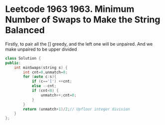 # Leetcode 1963 1963. Minimum Number of Swaps to Make the String Balanced


Firstly, to pair all the [] greedy, and the left one will be unpaired.
And we make unpaired to be upper divided
```cpp
class Solution {
public:
    int minSwaps(string s) {
        int cnt=0,unmatch=0;
        for (auto c:s){
            if (c=='[') ++cnt;
            else --cnt;
            if (cnt<0) {
                unmatch++;cnt=0;
            }
        }
        return (unmatch+1)/2;// Upfloor integer division
    }
};
```
